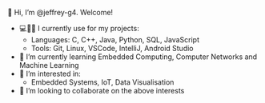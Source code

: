 👋 Hi, I’m @jeffrey-g4. Welcome!

- 💻🤔💭 I currently use for my projects:
  - Languages: C, C++, Java, Python, SQL, JavaScript
  - Tools: Git, Linux, VSCode, IntelliJ, Android Studio
- 🌱 I’m currently learning Embedded Computing, Computer Networks and Machine Learning
- 👀 I’m interested in:
  - Embedded Systems, IoT, Data Visualisation
- 💞️ I’m looking to collaborate on the above interests


<!---
  - 📫 How to reach me: 
  - Discord: m.tinsel#1441
  - Game AI, Text (or Diagram) Analysis and Generation, 
  - Audio Manipulation (Speech Recognition, Speech Synthesis, Source Separation)
  - Productivity-based Mozilla Plugins, Security-based Android Apps
--->

<!---
j-syl-klaxon/j-syl-klaxon is a ✨ special ✨ repository because its `README.md` (this file) appears on your GitHub profile.
You can click the Preview link to take a look at your changes.
--->
